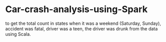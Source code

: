 # Car-crash-analysis-using-Spark
to get the total count in states when it was a weekend (Saturday, Sunday), accident was fatal, driver was a teen, the driver was drunk from the data using Scala.
